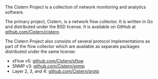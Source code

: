 The Cistern Project is a collection of network monitoring and analytics software.

The primary project, Cistern, is a network flow collector. It is written in Go and distributed under the BSD license. It is available on GitHub at [github.com/Cistern/cistern](https://github.com/Cistern/cistern).

The Cistern Project also consists of several protocol implementations as part of the flow collector which are available as separate packages distributed under the same license:

* sFlow v5: [github.com/Cistern/sflow](https://github.com/Cistern/sflow)
* SNMP v3: [github.com/Cistern/snmp](https://github.com/Cistern/snmp)
* Layer 2, 3, and 4: [github.com/Cistern/proto](https://github.com/Cistern/proto)
